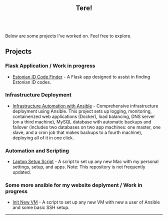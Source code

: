 
<h2 align="center"> <br><br><br> Tere! <br><br><br> </h3>

Below are some projects I've worked on. Feel free to explore.

## Projects

### Flask Application / Work in progress
- [Estonian ID Code Finder](https://github.com/ErickHunter/est-id-flask) - A Flask app designed to assist in finding Estonian ID codes.

### Infrastructure Deployment
- [Infrastructure Automation with Ansible](https://github.com/ErickHunter/ica0002) - Comprehensive infrastructure deployment using Ansible. This project sets up logging, monitoring, containerized web applications (Docker), load balancing, DNS server (on a third machine), MySQL database with automatic backups and failover (includes two databases on two app machines: one master, one slave, and a cron job that makes backups to a fourth machine), deploying all of it in one click.

### Automation and Scripting
- [Laptop Setup Script](https://github.com/ErickHunter/laptop) - A script to set up any new Mac with my personal settings, setup, and apps. Note: This repository is not frequently updated.

### Some more ansible for my website deplyment / Work in progress
- [Init New VM](https://github.com/ErickHunter/ansible-init-server) - A script to set up any new VM with new a user of Ansible and some basic SSH setup.
--- 




<!--
**ErickHunter/ErickHunter** is a ✨ _special_ ✨ repository because its `README.md` (this file) appears on your GitHub profile.
-->
